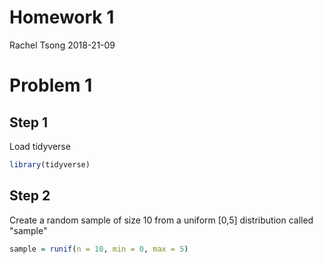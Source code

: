 Homework 1
================
Rachel Tsong
2018-21-09

Problem 1
=========

Step 1
------

Load tidyverse

``` r
library(tidyverse)
```

Step 2
------

Create a random sample of size 10 from a uniform \[0,5\] distribution called "sample"

``` r
sample = runif(n = 10, min = 0, max = 5)
```
